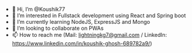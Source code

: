 - 👋 Hi, I’m @Koushik77
- 👀 I’m interested in Fullstack development using React and Spring boot
- 🌱 I’m currently learning NodeJS, ExpressJS and Mongo
- 💞️ I’m looking to collaborate on PWAs
- 📫 How to reach me (Mail: lightningkg7@gmail.com / LinkedIn: https://www.linkedin.com/in/koushik-ghosh-689782a9/)

<!---
Koushik77/Koushik77 is a ✨ special ✨ repository because its `README.md` (this file) appears on your GitHub profile.
You can click the Preview link to take a look at your changes.
--->
